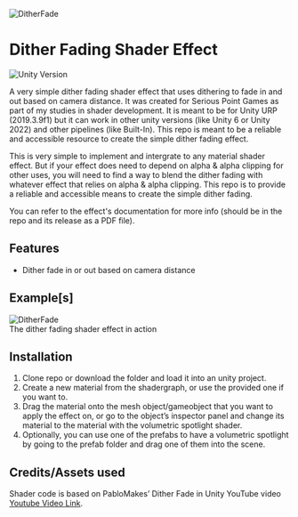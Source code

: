 ![DitherFade](https://github.com/user-attachments/assets/b596c586-0fbe-413c-8721-7d74170ead0d)

# Dither Fading Shader Effect
![Unity Version](https://img.shields.io/badge/Unity-2019.3%9LTS%2B-blueviolet?logo=unity)
 
A very simple dither fading shader effect that uses dithering to fade in and out based on camera distance. It was created for Serious Point Games as 
part of my studies in shader development. It is meant to be for Unity URP (2019.3.9f1) but it can work in other unity versions (like Unity 6 or Unity 2022)
and other pipelines (like Built-In). This repo is meant to be a reliable and accessible resource to create the simple dither fading effect.

This is very simple to implement and intergrate to any material shader effect. But if your effect does need to depend on alpha & alpha clipping for
other uses, you will need to find a way to blend the dither fading with whatever effect that relies on alpha & alpha clipping. This repo is to
provide a reliable and accessible means to create the simple dither fading.

You can refer to the effect's documentation for more info (should be in the repo and its release as a PDF file).

## Features
- Dither fade in or out based on camera distance

## Example[s]
![DitherFade](https://github.com/user-attachments/assets/b596c586-0fbe-413c-8721-7d74170ead0d)
<br>
The dither fading shader effect in action

## Installation
1. Clone repo or download the folder and load it into an unity project.
2. Create a new material from the shadergraph, or use the provided one if you want to.
3. Drag the material onto the mesh object/gameobject that you want to apply the effect on, or go to the object’s inspector panel
and change its material to the material with the volumetric spotlight shader.
4. Optionally, you can use one of the prefabs to have a volumetric spotlight by going to the prefab folder and drag one of them into the scene.

## Credits/Assets used
Shader code is based on PabloMakes’ Dither Fade in Unity YouTube video
[Youtube Video Link](https://www.youtube.com/watch?v=rVeS7oh3oug).

